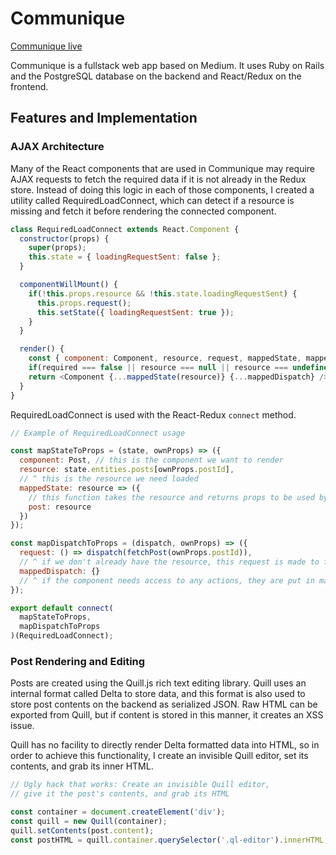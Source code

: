 # Communique

[Communique live][heroku]

[heroku]: http://communique-cl.herokuapp.com/

Communique is a fullstack web app based on Medium. It uses Ruby on Rails and the PostgreSQL database on the backend and React/Redux on the frontend.

## Features and Implementation

### AJAX Architecture

Many of the React components that are used in Communique may require AJAX requests to fetch the required data if it is not already in the Redux store. Instead of doing this logic in each of those components, I created a utility called RequiredLoadConnect, which can detect if a resource is missing and fetch it before rendering the connected component.

```javascript
class RequiredLoadConnect extends React.Component {
  constructor(props) {
    super(props);
    this.state = { loadingRequestSent: false };
  }

  componentWillMount() {
    if(!this.props.resource && !this.state.loadingRequestSent) {
      this.props.request();
      this.setState({ loadingRequestSent: true });
    }
  }

  render() {
    const { component: Component, resource, request, mappedState, mappedDispatch, required } = this.props;
    if(required === false || resource === null || resource === undefined) return null;
    return <Component {...mappedState(resource)} {...mappedDispatch} />;
  }
}
```

RequiredLoadConnect is used with the React-Redux `connect` method.

```javascript
// Example of RequiredLoadConnect usage

const mapStateToProps = (state, ownProps) => ({
  component: Post, // this is the component we want to render
  resource: state.entities.posts[ownProps.postId],
  // ^ this is the resource we need loaded
  mappedState: resource => ({
    // this function takes the resource and returns props to be used by the component
    post: resource
  })
});

const mapDispatchToProps = (dispatch, ownProps) => ({
  request: () => dispatch(fetchPost(ownProps.postId)),
  // ^ if we don't already have the resource, this request is made to fetch it
  mappedDispatch: {}
  // ^ if the component needs access to any actions, they are put in mappedDispatch
});

export default connect(
  mapStateToProps,
  mapDispatchToProps
)(RequiredLoadConnect);
```

### Post Rendering and Editing

Posts are created using the Quill.js rich text editing library. Quill uses an internal format called Delta to store data, and this format is also used to store post contents on the backend as serialized JSON. Raw HTML can be exported from Quill, but if content is stored in this manner, it creates an XSS issue.

Quill has no facility to directly render Delta formatted data into HTML, so in order to achieve this functionality, I create an invisible Quill editor, set its contents, and grab its inner HTML.

```javascript
// Ugly hack that works: Create an invisible Quill editor,
// give it the post's contents, and grab its HTML

const container = document.createElement('div');
const quill = new Quill(container);
quill.setContents(post.content);
const postHTML = quill.container.querySelector('.ql-editor').innerHTML;
```
